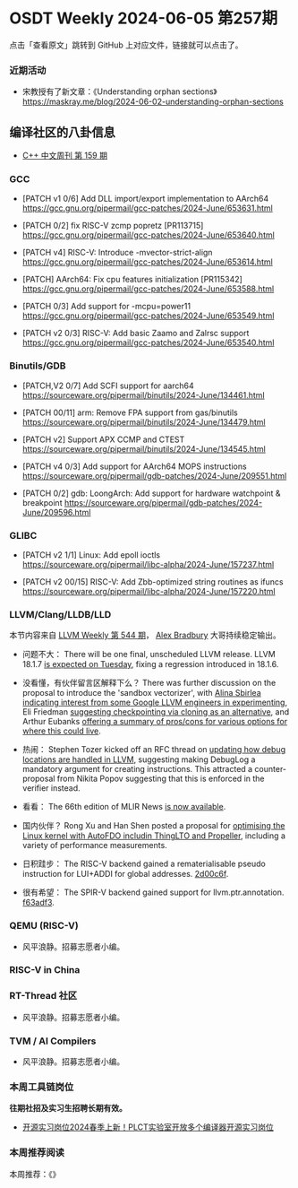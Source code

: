 # OSDT Weekly 2024-06-05 第257期

点击「查看原文」跳转到 GitHub 上对应文件，链接就可以点击了。

### 近期活动

- 宋教授有了新文章：《Understanding orphan sections》
  https://maskray.me/blog/2024-06-02-understanding-orphan-sections

## 编译社区的八卦信息

- [C++ 中文周刊 第 159 期](https://mp.weixin.qq.com/s/4a1pFYdiqGSlNiDzK59IWg)

### GCC


- [PATCH v1 0/6] Add DLL import/export implementation to AArch64
  https://gcc.gnu.org/pipermail/gcc-patches/2024-June/653631.html

- [PATCH 0/2] fix RISC-V zcmp popretz [PR113715]
  https://gcc.gnu.org/pipermail/gcc-patches/2024-June/653640.html

- [PATCH v4] RISC-V: Introduce -mvector-strict-align
  https://gcc.gnu.org/pipermail/gcc-patches/2024-June/653614.html

- [PATCH] AArch64: Fix cpu features initialization [PR115342]
  https://gcc.gnu.org/pipermail/gcc-patches/2024-June/653588.html

- [PATCH 0/3] Add support for -mcpu=power11
  https://gcc.gnu.org/pipermail/gcc-patches/2024-June/653549.html

- [PATCH v2 0/3] RISC-V: Add basic Zaamo and Zalrsc support
  https://gcc.gnu.org/pipermail/gcc-patches/2024-June/653540.html

### Binutils/GDB

- [PATCH,V2 0/7] Add SCFI support for aarch64
  https://sourceware.org/pipermail/binutils/2024-June/134461.html

- [PATCH 00/11] arm: Remove FPA support from gas/binutils
  https://sourceware.org/pipermail/binutils/2024-June/134479.html

- [PATCH v2] Support APX CCMP and CTEST
  https://sourceware.org/pipermail/binutils/2024-June/134545.html

- [PATCH v4 0/3] Add support for AArch64 MOPS instructions
  https://sourceware.org/pipermail/gdb-patches/2024-June/209551.html

- [PATCH 0/2] gdb: LoongArch: Add support for hardware watchpoint & breakpoint
  https://sourceware.org/pipermail/gdb-patches/2024-June/209596.html

### GLIBC

- [PATCH v2 1/1] Linux: Add epoll ioctls
  https://sourceware.org/pipermail/libc-alpha/2024-June/157237.html

- [PATCH v2 00/15] RISC-V: Add Zbb-optimized string routines as ifuncs
  https://sourceware.org/pipermail/libc-alpha/2024-June/157220.html

### LLVM/Clang/LLDB/LLD

本节内容来自 [LLVM Weekly 第 544 期](http://llvmweekly.org/issue/544)，
[Alex Bradbury](https://www.linkedin.com/in/alex-bradbury/) 大哥持续稳定输出。

* 问题不大： There will be one final, unscheduled LLVM release. LLVM 18.1.7 [is expected on Tuesday](https://discourse.llvm.org/t/llvm-18-1-7-release/79311), fixing a regression introduced in 18.1.6.

* 没看懂，有伙伴留言区解释下么？ There was further discussion on the proposal to introduce the 'sandbox vectorizer', with [Alina Sbirlea indicating interest from some Google LLVM engineers in experimenting](https://discourse.llvm.org/t/rfc-sandbox-vectorizer-an-experimental-modular-vectorizer/79059/13), Eli Friedman [suggesting checkpointing via cloning as an alternative](https://discourse.llvm.org/t/rfc-sandbox-vectorizer-an-experimental-modular-vectorizer/79059/16), and Arthur Eubanks [offering a summary of pros/cons for various options for where this could live](https://discourse.llvm.org/t/rfc-sandbox-vectorizer-an-experimental-modular-vectorizer/79059/18).

* 热闹： Stephen Tozer kicked off an RFC thread on [updating how debug locations are handled in LLVM](https://discourse.llvm.org/t/rfc-proposed-update-to-handling-debug-locations-in-llvm/79244), suggesting making DebugLog a mandatory argument for creating instructions.  This attracted a counter-proposal from Nikita Popov suggesting that this is enforced in the verifier instead.

* 看看： The 66th edition of MLIR News [is now available](https://discourse.llvm.org/t/mlir-news-66th-edition-27th-may-2024/79209).

* 国内伙伴？ Rong Xu and Han Shen posted a proposal for [optimising the Linux kernel with AutoFDO includin ThingLTO and Propeller](https://discourse.llvm.org/t/optimizing-the-linux-kernel-with-autofdo-including-thinlto-and-propeller/79108), including a variety of performance measurements.

* 日积跬步： The RISC-V backend gained a rematerialisable pseudo instruction for LUI+ADDI for global addresses.
  [2d00c6f](https://github.com/llvm/llvm-project/commit/2d00c6fe06b6).

* 很有希望： The SPIR-V backend gained support for llvm.ptr.annotation.
  [f63adf3](https://github.com/llvm/llvm-project/commit/f63adf3b5100).

### QEMU (RISC-V)

- 风平浪静。招募志愿者小编。

### RISC-V in China

### RT-Thread 社区

- 风平浪静。招募志愿者小编。

### TVM / AI Compilers

- 风平浪静。招募志愿者小编。

### 本周工具链岗位

**往期社招及实习生招聘长期有效。**

- [开源实习岗位2024春季上新！PLCT实验室开放多个编译器开源实习岗位](https://mp.weixin.qq.com/s/D-l7hE2S-21NCAZsVqPzMA)

### 本周推荐阅读

本周推荐：《》

